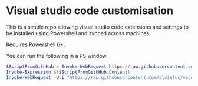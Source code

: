 # Visual studio code customisation

This is a simple repo allowing visual studio code extensions and settings to be installed using Powershell and synced across machines.

Requires Powershell 6+.

You can run the following in a PS window.

```powershell
$ScriptFromGithHub = Invoke-WebRequest https://raw.githubusercontent.com/alvinluc/vscode/master/extensions.ps1
Invoke-Expression $($ScriptFromGithHub.Content)
Invoke-WebRequest -Uri "https://raw.githubusercontent.com/alvinluc/vscode/master/settings.json" -OutFile "$env:APPDATA\Code\User\settings.json"
```
